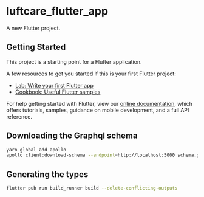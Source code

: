 # luftcare_flutter_app

A new Flutter project.

## Getting Started

This project is a starting point for a Flutter application.

A few resources to get you started if this is your first Flutter project:

-   [Lab: Write your first Flutter app](https://flutter.dev/docs/get-started/codelab)
-   [Cookbook: Useful Flutter samples](https://flutter.dev/docs/cookbook)

For help getting started with Flutter, view our [online documentation](https://flutter.dev/docs), which offers tutorials, samples, guidance on mobile
development, and a full API reference.

## Downloading the Graphql schema

```bash
yarn global add apollo
apollo client:download-schema --endpoint=http://localhost:5000 schema.graphql
```

## Generating the types

```bash
flutter pub run build_runner build --delete-conflicting-outputs
```
